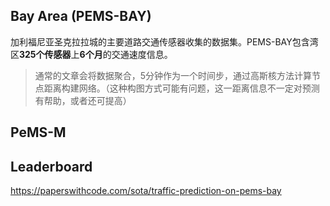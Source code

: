 ## Bay Area (PEMS-BAY)

加利福尼亚圣克拉拉城的主要道路交通传感器收集的数据集。PEMS-BAY包含湾区**325个传感器**上**6个月**的交通速度信息。

>通常的文章会将数据聚合，5分钟作为一个时间步，通过高斯核方法计算节点距离构建网络。（这种构图方式可能有问题，这一距离信息不一定对预测有帮助，或者还可提高）

## PeMS-M

## Leaderboard

https://paperswithcode.com/sota/traffic-prediction-on-pems-bay

